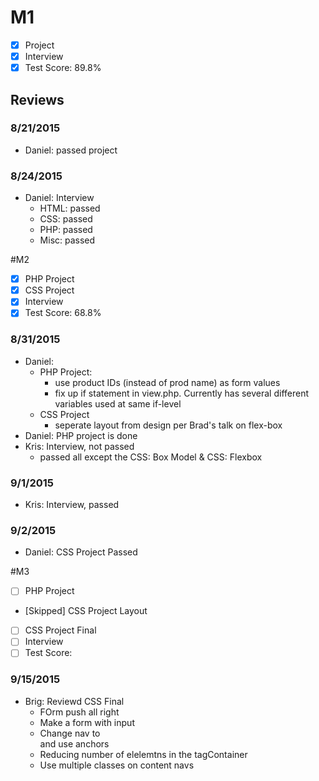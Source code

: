 # M1

- [x] Project
- [x] Interview
- [x] Test Score: 89.8%

## Reviews

### 8/21/2015
- Daniel: passed project

### 8/24/2015
- Daniel: Interview
  - HTML: passed
  - CSS: passed
  - PHP: passed
  - Misc: passed

#M2

- [x] PHP Project
- [x] CSS Project
- [x] Interview
- [x] Test Score: 68.8%
 
### 8/31/2015
- Daniel: 
  - PHP Project:
    - use product IDs (instead of prod name) as form values
    - fix up if statement in view.php. Currently has several different variables used at same if-level
  - CSS Project
    - seperate layout from design per Brad's talk on flex-box
- Daniel: PHP project is done
- Kris: Interview, not passed
  - passed all except the CSS: Box Model & CSS: Flexbox

### 9/1/2015
- Kris: Interview, passed
 
### 9/2/2015
- Daniel: CSS Project Passed

#M3

- [ ] PHP Project
- [Skipped] CSS Project Layout
- [ ] CSS Project Final
- [ ] Interview
- [ ] Test Score:
 
### 9/15/2015
- Brig: Reviewd CSS Final
  - FOrm push all right
  - Make a form with input
  - Change nav to <nav> and use anchors
  - Reducing number of elelemtns in the tagContainer
  - Use multiple classes on content navs
